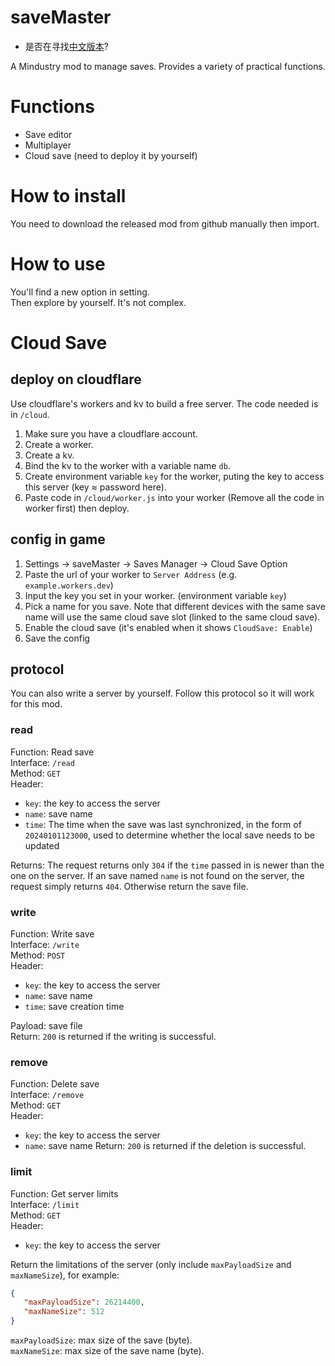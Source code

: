 # saveMaster

 - 是否在寻找[中文版本](./readme.zh_cn.md)?

A Mindustry mod to manage saves. Provides a variety of practical functions.

# Functions
 
 - Save editor
 - Multiplayer
 - Cloud save (need to deploy it by yourself)
 
# How to install
You need to download the released mod from github manually then import.

# How to use
You'll find a new option in setting.  
Then explore by yourself. It's not complex.

# Cloud Save
## deploy on cloudflare
Use cloudflare's workers and kv to build a free server.  The code needed is in `/cloud`.  

1. Make sure you have a cloudflare account.
2. Create a worker.
3. Create a kv.
4. Bind the kv to the worker with a variable name `db`.
5. Create environment variable `key` for the worker, puting the key to access this server (key ≈ password here).
6. Paste code in `/cloud/worker.js` into your worker (Remove all the code in worker first) then deploy.

## config in game

1. Settings -> saveMaster -> Saves Manager -> Cloud Save Option
2. Paste the url of your worker to `Server Address` (e.g. `example.workers.dev`)
3. Input the key you set in your worker. (environment variable `key`)
4. Pick a name for you save. Note that different devices with the same save name will use the same cloud save slot (linked to the same cloud save).
5. Enable the cloud save (it's enabled when it shows `CloudSave: Enable`)
6. Save the config

## protocol
You can also write a server by yourself. Follow this protocol so it will work for this mod.
### read
Function: Read save  
Interface: `/read`  
Method: `GET`  
Header:

 - `key`: the key to access the server
 - `name`: save name
 - `time`: The time when the save was last synchronized, in the form of `20240101123000`, used to determine whether the local save needs to be updated

Returns: The request returns only `304` if the `time` passed in is newer than the one on the server.  If an save named `name` is not found on the server, the request simply returns `404`.  Otherwise return the save file.  
### write
Function: Write save  
Interface: `/write`  
Method: `POST`  
Header:

 - `key`: the key to access the server
 - `name`: save name
 - `time`: save creation time

Payload: save file  
Return: `200` is returned if the writing is successful.  
### remove
Function: Delete save  
Interface: `/remove`  
Method: `GET`  
Header:

 - `key`: the key to access the server
 - `name`: save name
Return: `200` is returned if the deletion is successful.  
### limit
Function: Get server limits  
Interface: `/limit`  
Method: `GET`  
Header:

 - `key`: the key to access the server

Return the limitations of the server (only include `maxPayloadSize` and `maxNameSize`), for example:

 ```json
{
    "maxPayloadSize": 26214400,
    "maxNameSize": 512
}
```

`maxPayloadSize`: max size of the save (byte).  
`maxNameSize`: max size of the save name (byte).
